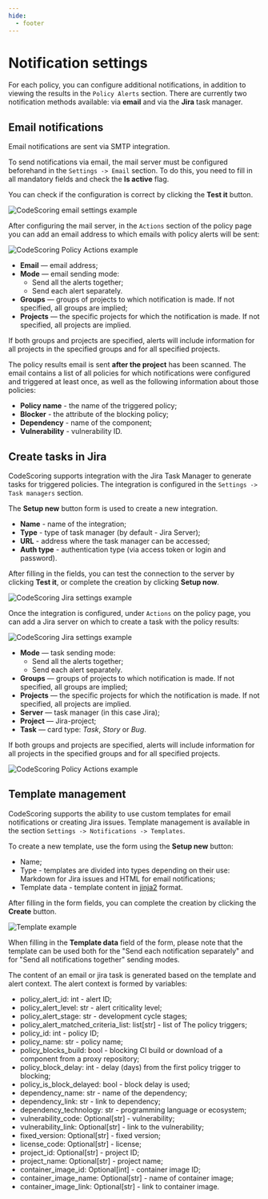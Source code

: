 ```yaml
---
hide:
  - footer
---
```


# Notification settings

For each policy, you can configure additional notifications, in addition to viewing the results in the `Policy Alerts` section. There are currently two notification methods available: via **email** and via the **Jira** task manager.

## Email notifications

Email notifications are sent via SMTP integration.

To send notifications via email, the mail server must be configured beforehand in the `Settings -> Email` section. To do this, you need to fill in all mandatory fields and check the **Is active** flag.

You can check if the configuration is correct by clicking the **Test it** button.

![CodeScoring email settings example](/assets/img/email-settings.png)

After configuring the mail server, in the `Actions` section of the policy page you can add an email address to which emails with policy alerts will be sent:

![CodeScoring Policy Actions example](/assets/img/policy_actions_email-en.png)

- **Email** — email address;
- **Mode** — email sending mode:
  - Send all the alerts together;
  - Send each alert separately.
- **Groups** — groups of projects to which notification is made. If not specified, all groups are implied;
- **Projects** — the specific projects for which the notification is made. If not specified, all projects are implied.

If both groups and projects are specified, alerts will include information for all projects in the specified groups and for all specified projects.

The policy results email is sent **after the project** has been scanned. The email contains a list of all policies for which notifications were configured and triggered at least once, as well as the following information about those policies:

- **Policy name** - the name of the triggered policy;
- **Blocker** - the attribute of the blocking policy;
- **Dependency** - name of the component;
- **Vulnerability** - vulnerability ID.

## Create tasks in Jira

CodeScoring supports integration with the Jira Task Manager to generate tasks for triggered policies. The integration is configured in the `Settings -> Task managers` section.

The **Setup new** button form is used to create a new integration.

- **Name** - name of the integration;
- **Type** - type of task manager (by default - Jira Server);
- **URL** - address where the task manager can be accessed;
- **Auth type** - authentication type (via access token or login and password).

After filling in the fields, you can test the connection to the server by clicking **Test it**, or complete the creation by clicking **Setup now**.

![CodeScoring Jira settings example](/assets/img/jira-settings.png)

Once the integration is configured, under `Actions` on the policy page, you can add a Jira server on which to create a task with the policy results:

![CodeScoring Jira settings example](/assets/img/policy_actions_task_manager-en.png)

- **Mode** — task sending mode:
  - Send all the alerts together;
  - Send each alert separately.
- **Groups** — groups of projects to which notification is made. If not specified, all groups are implied;
- **Projects** — the specific projects for which the notification is made. If not specified, all projects are implied.
- **Server** — task manager (in this case Jira);
- **Project** — Jira-project;
- **Task** — card type: *Task*, *Story* or *Bug*.

If both groups and projects are specified, alerts will include information for all projects in the specified groups and for all specified projects.

![CodeScoring Policy Actions example](/assets/img/policy_actions-en.png)

## Template management

CodeScoring supports the ability to use custom templates for email notifications or creating Jira issues.
Template management is available in the section `Settings -> Notifications -> Templates`.

To create a new template, use the form using the **Setup new** button:

- Name;
- Type - templates are divided into types depending on their use: Markdown for Jira issues and HTML for email notifications;
- Template data - template content in [jinja2](https://jinja.palletsprojects.com/) format.

After filling in the form fields, you can complete the creation by clicking the **Create** button.

![Template example](/assets/img/template_en.png)

When filling in the **Template data** field of the form, please note that the template can be used both for the "Send each notification separately" and for "Send all notifications together" sending modes.

The content of an email or jira task is generated based on the template and alert context.
The alert context is formed by variables:

- policy_alert_id: int - alert ID;
- policy_alert_level: str - alert criticality level;
- policy_alert_stage: str - development cycle stages;
- policy_alert_matched_criteria_list: list[str] - list of The policy triggers;
- policy_id: int - policy ID;
- policy_name: str - policy name;
- policy_blocks_build: bool - blocking CI build or download of a component from a proxy repository;
- policy_block_delay: int - delay (days) from the first policy trigger to blocking;
- policy_is_block_delayed: bool - block delay is used;
- dependency_name: str - name of the dependency;
- dependency_link: str - link to dependency;
- dependency_technology: str - programming language or ecosystem;
- vulnerability_code: Optional[str] - vulnerability;
- vulnerability_link: Optional[str] - link to the vulnerability;
- fixed_version: Optional[str] - fixed version;
- license_code: Optional[str] - license;
- project_id: Optional[str] - project ID;
- project_name: Optional[str] - project name;
- container_image_id: Optional[int] - container image ID;
- container_image_name: Optional[str] - name of container image;
- container_image_link: Optional[str] - link to container image.
